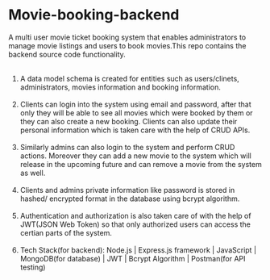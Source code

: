 # Movie-booking-backend
A multi user movie ticket booking system that enables administrators to manage movie listings and users to book movies.This repo contains the backend source code functionality.<br> <br>
1. A data model schema is created for entities such as users/clinets, administrators, movies information and booking information.<br> <br>
2. Clients can login into the system using email and password, after that only they will be able to see all movies which were booked by them or they can also create a new booking. Clients can also update their personal information which is taken care with the help of CRUD APIs. <br> <br>
3. Similarly admins can also login to the system and perform CRUD actions. Moreover they can add a new movie to the system which will release in the upcoming future and can remove a movie from the system as well. <br><br>
4. Clients and admins private information like password is stored in hashed/ encrypted format in the database using bcrypt algorithm.<br><br>
5. Authentication and authorization is also taken care of with the help of JWT(JSON Web Token) so that only authorized users can access the certian parts of the system.<br><br>
6. Tech Stack(for backend): Node.js | Express.js framework | JavaScript | MongoDB(for database) | JWT | Bcrypt Algorithm | Postman(for API testing)
